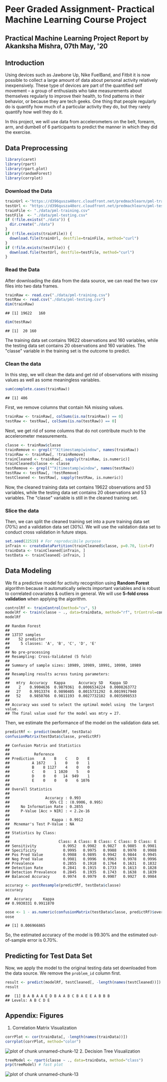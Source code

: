 # Peer Graded Assignment- Practical Machine Learning Course Project
 
## Practical Machine Learning Project Report by Akanksha Mishra, 07th May, '20

## Introduction  
 Using devices such as Jawbone Up, Nike FuelBand, and Fitbit it is now possible to collect a large amount of data about personal activity relatively inexpensively. These type of devices are part of the quantified self movement – a group of enthusiasts who take measurements about themselves regularly to improve their health, to find patterns in their behavior, or because they are tech geeks. One thing that people regularly do is quantify how much of a particular activity they do, but they rarely quantify how well they do it.  

 In this project, we will use data from accelerometers on the belt, forearm, arm, and dumbell of 6 participants to predict the manner in which they did the exercise.  

 ## Data Preprocessing  

 ```r
 library(caret)
 library(rpart)
 library(rpart.plot)
 library(randomForest)
 library(corrplot)
 ```
 ### Download the Data

 ```r
 trainUrl <-"https://d396qusza40orc.cloudfront.net/predmachlearn/pml-training.csv"
 testUrl <- "https://d396qusza40orc.cloudfront.net/predmachlearn/pml-testing.csv"
 trainFile <- "./data/pml-training.csv"
 testFile  <- "./data/pml-testing.csv"
 if (!file.exists("./data")) {
   dir.create("./data")
 }
 if (!file.exists(trainFile)) {
   download.file(trainUrl, destfile=trainFile, method="curl")
 }
 if (!file.exists(testFile)) {
   download.file(testUrl, destfile=testFile, method="curl")
 }
 ```
 ### Read the Data
 After downloading the data from the data source, we can read the two csv files into two data frames.  

 ```r
 trainRaw <- read.csv("./data/pml-training.csv")
 testRaw <- read.csv("./data/pml-testing.csv")
 dim(trainRaw)
 ```

 ```
 ## [1] 19622   160
 ```

 ```r
 dim(testRaw)
 ```

 ```
 ## [1]  20 160
 ```
 The training data set contains 19622 observations and 160 variables, while the testing data set contains 20 observations and 160 variables. The "classe" variable in the training set is the outcome to predict.

 ### Clean the data
 In this step, we will clean the data and get rid of observations with missing values as well as some meaningless variables.

 ```r
 sum(complete.cases(trainRaw))
 ```

 ```
 ## [1] 406
 ```
 First, we remove columns that contain NA missing values.

 ```r
 trainRaw <- trainRaw[, colSums(is.na(trainRaw)) == 0]
 testRaw <- testRaw[, colSums(is.na(testRaw)) == 0]
 ```
 Next, we get rid of some columns that do not contribute much to the accelerometer measurements.

 ```r
 classe <- trainRaw$classe
 trainRemove <- grepl("^X|timestamp|window", names(trainRaw))
 trainRaw <- trainRaw[, !trainRemove]
 trainCleaned <- trainRaw[, sapply(trainRaw, is.numeric)]
 trainCleaned$classe <- classe
 testRemove <- grepl("^X|timestamp|window", names(testRaw))
 testRaw <- testRaw[, !testRemove]
 testCleaned <- testRaw[, sapply(testRaw, is.numeric)]
 ```
 Now, the cleaned training data set contains 19622 observations and 53 variables, while the testing data set contains 20 observations and 53 variables. The "classe" variable is still in the cleaned training set.

 ### Slice the data
 Then, we can split the cleaned training set into a pure training data set (70%) and a validation data set (30%). We will use the validation data set to conduct cross validation in future steps.  

 ```r
 set.seed(22519) # For reproducibile purpose
 inTrain <- createDataPartition(trainCleaned$classe, p=0.70, list=F)
 trainData <- trainCleaned[inTrain, ]
 testData <- trainCleaned[-inTrain, ]
 ```

 ## Data Modeling
 We fit a predictive model for activity recognition using **Random Forest** algorithm because it automatically selects important variables and is robust to correlated covariates & outliers in general. We will use **5-fold cross validation** when applying the algorithm.  

 ```r
 controlRf <- trainControl(method="cv", 5)
 modelRf <- train(classe ~ ., data=trainData, method="rf", trControl=controlRf, ntree=250)
 modelRf
 ```

 ```
 ## Random Forest
 ##
 ## 13737 samples
 ##    52 predictor
 ##     5 classes: 'A', 'B', 'C', 'D', 'E'
 ##
 ## No pre-processing
 ## Resampling: Cross-Validated (5 fold)
 ##
 ## Summary of sample sizes: 10989, 10989, 10991, 10990, 10989
 ##
 ## Resampling results across tuning parameters:
 ##
 ##   mtry  Accuracy   Kappa      Accuracy SD   Kappa SD    
 ##    2    0.9904636  0.9879361  0.0006534224  0.0008263772
 ##   27    0.9913374  0.9890405  0.0015731292  0.0019917940
 ##   52    0.9850766  0.9811193  0.0027732182  0.0035098533
 ##
 ## Accuracy was used to select the optimal model using  the largest value.
 ## The final value used for the model was mtry = 27.
 ```
 Then, we estimate the performance of the model on the validation data set.  

 ```r
 predictRf <- predict(modelRf, testData)
 confusionMatrix(testData$classe, predictRf)
 ```

 ```
 ## Confusion Matrix and Statistics
 ##
 ##           Reference
 ## Prediction    A    B    C    D    E
 ##          A 1672    1    0    0    1
 ##          B    8 1127    4    0    0
 ##          C    0    1 1020    5    0
 ##          D    0    0   14  949    1
 ##          E    0    0    0    6 1076
 ##
 ## Overall Statistics
 ##                                          
 ##                Accuracy : 0.993          
 ##                  95% CI : (0.9906, 0.995)
 ##     No Information Rate : 0.2855         
 ##     P-Value [Acc > NIR] : < 2.2e-16      
 ##                                          
 ##                   Kappa : 0.9912         
 ##  Mcnemar's Test P-Value : NA             
 ##
 ## Statistics by Class:
 ##
 ##                      Class: A Class: B Class: C Class: D Class: E
 ## Sensitivity            0.9952   0.9982   0.9827   0.9885   0.9981
 ## Specificity            0.9995   0.9975   0.9988   0.9970   0.9988
 ## Pos Pred Value         0.9988   0.9895   0.9942   0.9844   0.9945
 ## Neg Pred Value         0.9981   0.9996   0.9963   0.9978   0.9996
 ## Prevalence             0.2855   0.1918   0.1764   0.1631   0.1832
 ## Detection Rate         0.2841   0.1915   0.1733   0.1613   0.1828
 ## Detection Prevalence   0.2845   0.1935   0.1743   0.1638   0.1839
 ## Balanced Accuracy      0.9974   0.9979   0.9907   0.9927   0.9984
 ```

 ```r
 accuracy <- postResample(predictRf, testData$classe)
 accuracy
 ```

 ```
 ##  Accuracy     Kappa
 ## 0.9930331 0.9911870
 ```

 ```r
 oose <- 1 - as.numeric(confusionMatrix(testData$classe, predictRf)$overall[1])
 oose
 ```

 ```
 ## [1] 0.006966865
 ```
 So, the estimated accuracy of the model is 99.30% and the estimated out-of-sample error is 0.70%.

 ## Predicting for Test Data Set
 Now, we apply the model to the original testing data set downloaded from the data source. We remove the `problem_id` column first.  

 ```r
 result <- predict(modelRf, testCleaned[, -length(names(testCleaned))])
 result
 ```

 ```
 ##  [1] B A B A A E D B A A B C B A E E A B B B
 ## Levels: A B C D E
 ```

 ## Appendix: Figures
 1. Correlation Matrix Visualization  

 ```r
 corrPlot <- cor(trainData[, -length(names(trainData))])
 corrplot(corrPlot, method="color")
 ```

 ![plot of chunk unnamed-chunk-12](figure/unnamed-chunk-12-1.png)
 2. Decision Tree Visualization

 ```r
 treeModel <- rpart(classe ~ ., data=trainData, method="class")
 prp(treeModel) # fast plot
 ```

 ![plot of chunk unnamed-chunk-13](figure/unnamed-chunk-13-1.png)
